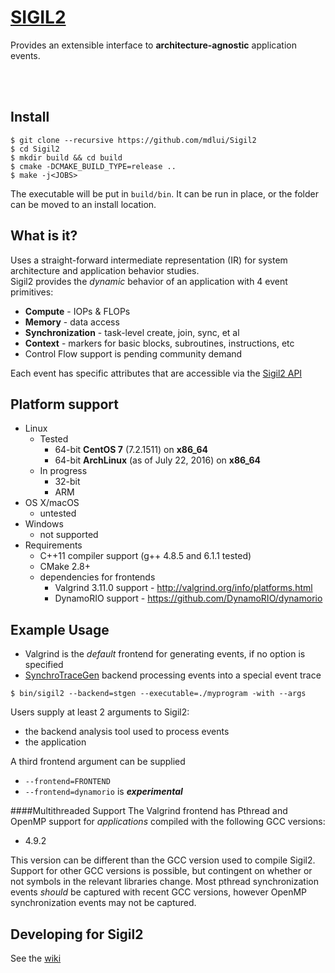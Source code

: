 # [SIGIL2](https://github.com/mdlui/Sigil2/wiki)

Provides an extensible interface to  **architecture-agnostic** application events.

<br><br>

## Install
```
$ git clone --recursive https://github.com/mdlui/Sigil2 
$ cd Sigil2
$ mkdir build && cd build
$ cmake -DCMAKE_BUILD_TYPE=release ..
$ make -j<JOBS>
```
The executable will be put in `build/bin`. It can be run in place, or the folder can be moved to an install location.  

## What is it?

Uses a straight-forward intermediate representation (IR) for system architecture and application behavior studies.  
Sigil2 provides the *dynamic* behavior of an application with 4 event primitives:
* **Compute** - IOPs & FLOPs
* **Memory** - data access
* **Synchronization** - task-level create, join, sync, et al
* **Context** - markers for basic blocks, subroutines, instructions, etc
* Control Flow support is pending community demand

Each event has specific attributes that are accessible via the [Sigil2 API](https://github.com/mdlui/Sigil2/wiki/Event-API)

## Platform support
* Linux
  * Tested
    * 64-bit **CentOS 7** (7.2.1511) on **x86\_64**
    * 64-bit **ArchLinux** (as of July 22, 2016) on **x86\_64**
  * In progress
    * 32-bit
    * ARM
* OS X/macOS
  * untested
* Windows
  * not supported
* Requirements
  * C++11 compiler support (g++ 4.8.5 and 6.1.1 tested)
  * CMake 2.8+
  * dependencies for frontends
    * Valgrind 3.11.0 support - http://valgrind.org/info/platforms.html
    * DynamoRIO support - https://github.com/DynamoRIO/dynamorio

## Example Usage
* Valgrind is the *default* frontend for generating events, if no option is specified
* [SynchroTraceGen](http://ece.drexel.edu/faculty/taskin/wiki/vlsilab/index.php/SynchroTrace) backend processing events into a special event trace  

`$ bin/sigil2 --backend=stgen --executable=./myprogram -with --args`

Users supply at least 2 arguments to Sigil2:
* the backend analysis tool used to process events
* the application

A third frontend argument can be supplied
* `--frontend=FRONTEND`
* `--frontend=dynamorio` is **_experimental_**

####Multithreaded Support
The Valgrind frontend has Pthread and OpenMP support for *applications* compiled with the following GCC versions:
* 4.9.2

This version can be different than the GCC version used to compile Sigil2.
Support for other GCC versions is possible, but contingent on whether or not symbols in the relevant libraries change.
Most pthread synchronization events *should* be captured with recent GCC versions,
however OpenMP synchronization events may not be captured. 

## Developing for Sigil2
See the [wiki](https://github.com/mdlui/Sigil2/wiki)

